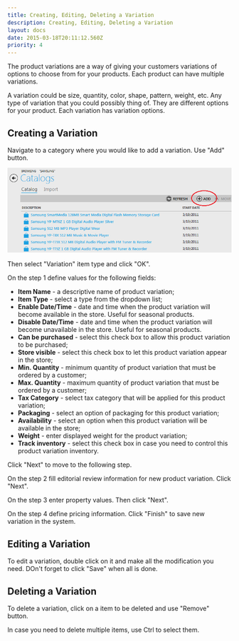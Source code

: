 ```yaml
---
title: Creating, Editing, Deleting a Variation
description: Creating, Editing, Deleting a Variation
layout: docs
date: 2015-03-18T20:11:12.560Z
priority: 4
---
```

The product variations are a way of giving your customers variations of options to choose from for your products. Each product can have multiple variations.

A variation could be size, quantity, color, shape, pattern, weight, etc. Any type of variation that you could possibly thing of. They are different options for your product. Each variation has variation options.

## Creating a Variation

Navigate to a category where you would like to add a variation. Use "Add" button.

<img src="../../../../../assets/images/docs/033-add-variation.PNG" />

Then select "Variation" item type and click "OK".

On the step 1 define values for the following fields:

* **Item Name** - a descriptive name of product variation;
* **Item Type** - select a type from the dropdown list;
* **Enable Date/Time** - date and time when the product variation will become available in the store. Useful for seasonal products.
* **Disable Date/Time** - date and time when the product variation will become unavailable in the store. Useful for seasonal products.
* **Can be purchased** - select this check box to allow this product variation to be purchased;
* **Store visible** - select this check box to let this product variation appear in the store;
* **Min. Quantity** - minimum quantity of product variation that must be ordered by a customer;
* **Max. Quantity** - maximum quantity of product variation that must be ordered by a customer;
* **Tax Category** - select tax category that will be applied for this product variation;
* **Packaging** - select an option of packaging for this product variation;
* **Availability** - select an option when this product variation will be available in the store;
* **Weight** - enter displayed weight for the product variation;
* **Track inventory** - select this check box in case you need to control this product variation inventory.

Click "Next" to move to the following step.

On the step 2 fill editorial review information for new product variation. Click "Next".

On the step 3 enter property values. Then click "Next".

On the step 4 define pricing information. Click "Finish" to save new variation in the system.

## Editing a Variation

To edit a variation, double click on it and make all the modification you need. DOn't forget to click "Save" when all is done.

## Deleting a Variation

To delete a variation, click on a item to be deleted and use "Remove" button.

In case you need to delete multiple items, use Ctrl to select them.